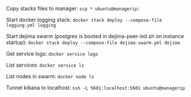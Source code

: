 Copy stacks files to manager:
`scp * ubuntu@managerip:`

Start docker logging stack:
`docker stack deploy --compose-file logging.yml logging`

Start dejima swarm (postgres is booted in dejima-peer-init.sh on instance startup):
`docker stack deploy --compose-file dejima-swarm.yml dejima`

Get service logs:
`docker service logs`

List services:
`docker service ls`

List nodes in swarm:
`docker node ls`

Tunnel kibana to localhost:
`ssh -L 5601:localhost:5601 ubuntu@managerip`